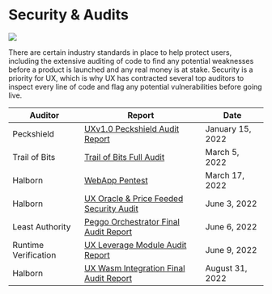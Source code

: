 # Security & Audits

![](/bg/security.png)

There are certain industry standards in place to help protect users, including the extensive auditing of code to find any potential weaknesses before a product is launched and any real money is at stake. Security is a priority for UX, which is why UX has contracted several top auditors to inspect every line of code and flag any potential vulnerabilities before going live.

| Auditor              | Report                                                                                                                                                                                            | Date             |
| -------------------- | ------------------------------------------------------------------------------------------------------------------------------------------------------------------------------------------------- | ---------------- |
| Peckshield           | [UXv1.0 Peckshield Audit Report](https://github.com/umee-network/docs/blob/main/docs/.vuepress/public/audits/PeckShield-Audit-Report-Umee-v1.0.pdf)                                             | January 15, 2022 |
| Trail of Bits        | [Trail of Bits Full Audit](https://github.com/umee-network/docs/blob/main/docs/.vuepress/public/audits/Trail%20of%20Bits%20Full%20Audit.pdf)                                                      | March 5, 2022    |
| Halborn              | [WebApp Pentest](https://github.com/umee-network/docs/blob/main/docs/.vuepress/public/audits/Umee_WebApp_Pentest_Report_Halborn_Final.pdf)                                                        | March 17, 2022   |
| Halborn              | [UX Oracle & Price Feeded Security Audit](https://github.com/umee-network/docs/blob/main/docs/.vuepress/public/audits/Umee_Oracle_Price_Feeder_Cosmos_Security_Audit_Report_Halborn_Final.pdf)  | June 3, 2022     |
| Least Authority      | [Peggo Orchestrator Final Audit Report](https://github.com/umee-network/docs/blob/main/docs/.vuepress/public/audits/Least%20Authority%20-%20Umee_Peggo%20Orchestrator_Final%20Audit%20Report.pdf) | June 6, 2022     |
| Runtime Verification | [UX Leverage Module Audit Report](https://github.com/umee-network/docs/blob/main/docs/.vuepress/public/audits/Umee%20Leverage%20Module%20Audit%20Report_RV%20Inc..pdf)                          | June 9, 2022     |
| Halborn              | [UX Wasm Integration Final Audit Report](https://github.com/umee-network/docs/blob/main/docs/.vuepress/public/audits/UMEE_WASM_Integration_Security_Audit_Report_Halborn_Final.pdf)             | August 31, 2022  |
